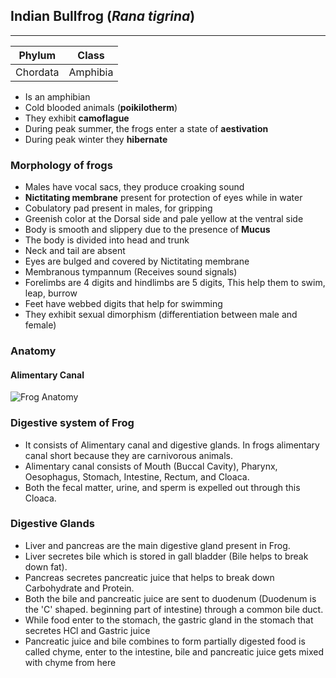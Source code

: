 
## Indian Bullfrog (*Rana tigrina*)
---


| Phylum   | Class    |
| -------- | -------- |
| Chordata | Amphibia |

- Is an amphibian
- Cold blooded animals (**poikilotherm**)
- They exhibit **camoflague** 
- During peak summer, the frogs  enter a state of **aestivation**
- During peak winter they **hibernate**

### Morphology of frogs
- Males have vocal sacs, they produce croaking sound
- **Nictitating membrane** present for protection of eyes while in water
- Cobulatory pad present in males, for gripping
- Greenish color at the Dorsal side and pale yellow at the ventral side
- Body is smooth and slippery due to the presence of **Mucus**
- The body is divided into head and trunk
- Neck and tail are absent 
- Eyes are bulged and covered by Nictitating membrane
- Membranous tympannum (Receives sound signals)
- Forelimbs are 4 digits and hindlimbs are 5 digits, This help them to swim, leap, burrow
- Feet have webbed digits that help for swimming
- They exhibit sexual dimorphism (differentiation between male and female)

### Anatomy

#### Alimentary Canal

![Frog Anatomy](OtherDiagrams/FrogAnatomy.svg)

### Digestive system of Frog

- It consists of Alimentary canal and digestive glands. In frogs alimentary canal short because they are carnivorous animals. 
- Alimentary canal consists of Mouth (Buccal Cavity), Pharynx, Oesophagus, Stomach, Intestine, Rectum, and Cloaca.
- Both the fecal matter, urine, and sperm is expelled out through this Cloaca.

### Digestive Glands

- Liver and pancreas are the main digestive gland present in Frog.
- Liver secretes bile which is stored in gall bladder (Bile helps to break down fat).
- Pancreas secretes pancreatic juice that helps to break down Carbohydrate and Protein. 
- Both the bile and pancreatic juice are sent to duodenum (Duodenum is the 'C' shaped. beginning part of intestine) through a common bile duct.
- While food enter to the stomach, the gastric gland in the stomach that secretes HCl and Gastric juice
- Pancreatic juice and bile combines to form partially digested food is called chyme, enter to the intestine, bile and pancreatic juice gets mixed with chyme from here


